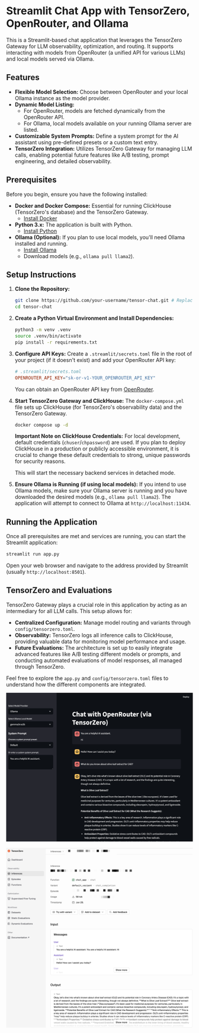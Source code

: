 # Streamlit Chat App with TensorZero, OpenRouter, and Ollama

This is a Streamlit-based chat application that leverages the TensorZero Gateway for LLM observability, optimization, and routing. It supports interacting with models from OpenRouter (a unified API for various LLMs) and local models served via Ollama.

## Features

*   **Flexible Model Selection:** Choose between OpenRouter and your local Ollama instance as the model provider.
*   **Dynamic Model Listing:**
    *   For OpenRouter, models are fetched dynamically from the OpenRouter API.
    *   For Ollama, local models available on your running Ollama server are listed.
*   **Customizable System Prompts:** Define a system prompt for the AI assistant using pre-defined presets or a custom text entry.
*   **TensorZero Integration:** Utilizes TensorZero Gateway for managing LLM calls, enabling potential future features like A/B testing, prompt engineering, and detailed observability.

## Prerequisites

Before you begin, ensure you have the following installed:

*   **Docker and Docker Compose:** Essential for running ClickHouse (TensorZero's database) and the TensorZero Gateway.
    *   [Install Docker](https://docs.docker.com/get-docker/)
*   **Python 3.x:** The application is built with Python.
    *   [Install Python](https://www.python.org/downloads/)
*   **Ollama (Optional):** If you plan to use local models, you'll need Ollama installed and running.
    *   [Install Ollama](https://ollama.com/download)
    *   Download models (e.g., `ollama pull llama2`).

## Setup Instructions

1.  **Clone the Repository:**
    ```bash
    git clone https://github.com/your-username/tensor-chat.git # Replace with your actual repo URL
    cd tensor-chat
    ```

2.  **Create a Python Virtual Environment and Install Dependencies:**
    ```bash
    python3 -m venv .venv
    source .venv/bin/activate
    pip install -r requirements.txt
    ```

3.  **Configure API Keys:**
    Create a `.streamlit/secrets.toml` file in the root of your project (if it doesn't exist) and add your OpenRouter API key:
    ```toml
    # .streamlit/secrets.toml
    OPENROUTER_API_KEY="sk-or-v1-YOUR_OPENROUTER_API_KEY"
    ```
    You can obtain an OpenRouter API key from [OpenRouter](https://openrouter.ai/keys).

4.  **Start TensorZero Gateway and ClickHouse:**
    The `docker-compose.yml` file sets up ClickHouse (for TensorZero's observability data) and the TensorZero Gateway.
    ```bash
    docker compose up -d
    ```
    **Important Note on ClickHouse Credentials:** For local development, default credentials (`chuser`/`chpassword`) are used. If you plan to deploy ClickHouse in a production or publicly accessible environment, it is crucial to change these default credentials to strong, unique passwords for security reasons.

    This will start the necessary backend services in detached mode.

5.  **Ensure Ollama is Running (if using local models):**
    If you intend to use Ollama models, make sure your Ollama server is running and you have downloaded the desired models (e.g., `ollama pull llama2`). The application will attempt to connect to Ollama at `http://localhost:11434`.

## Running the Application

Once all prerequisites are met and services are running, you can start the Streamlit application:

```bash
streamlit run app.py
```

Open your web browser and navigate to the address provided by Streamlit (usually `http://localhost:8501`).

## TensorZero and Evaluations

TensorZero Gateway plays a crucial role in this application by acting as an intermediary for all LLM calls. This setup allows for:

*   **Centralized Configuration:** Manage model routing and variants through `config/tensorzero.toml`.
*   **Observability:** TensorZero logs all inference calls to ClickHouse, providing valuable data for monitoring model performance and usage.
*   **Future Evaluations:** The architecture is set up to easily integrate advanced features like A/B testing different models or prompts, and conducting automated evaluations of model responses, all managed through TensorZero.

Feel free to explore the `app.py` and `config/tensorzero.toml` files to understand how the different components are integrated.

![alt text](<CleanShot 2025-06-29 at 21.45.10@2x.png>)

![alt text](<CleanShot 2025-06-29 at 21.48.50@2x.png>)
